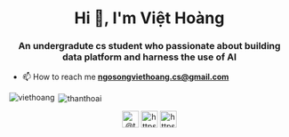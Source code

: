 <h1 align="center">Hi 👋, I'm Việt Hoàng</h1>
<h3 align="center">An undergradute cs student who passionate about building data platform and harness the use of AI</h3>


- 📫 How to reach me **ngosongviethoang.cs@gmail.com**



<p><img align="left" src="https://github-readme-stats.vercel.app/api/top-langs/?username=EdwardNgo&layout=compact&hide=html" alt="viethoang" /></p>

<p>&nbsp;<img align="center" src="https://github-readme-stats.vercel.app/api?username=EdwardNgo&show_icons=true" alt="thanthoai" /></p>

<p align="center">
<a href="#" target="blank"><img align="center" src="https://cdn.jsdelivr.net/npm/simple-icons@3.0.1/icons/twitter.svg" alt="@thanthoai15" height="30" width="30" /></a>
<a href="https://linkedin.com/in/https://www.linkedin.com/in/b%c3%b9i-tho%e1%ba%a1i-a840771a7/" target="blank"><img align="center" src="https://cdn.jsdelivr.net/npm/simple-icons@3.0.1/icons/linkedin.svg" alt="https://www.linkedin.com/in/b%c3%b9i-tho%e1%ba%a1i-a840771a7/" height="30" width="30" /></a>
<a href="https://fb.com/https://www.facebook.com/muscleenginee" target="blank"><img align="center" src="https://cdn.jsdelivr.net/npm/simple-icons@3.0.1/icons/facebook.svg" alt="https://www.facebook.com/Bui.Thoai.Hust" height="30" width="30" /></a>
</p>
